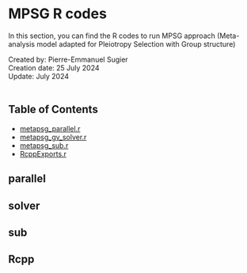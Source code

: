 # MPSG R codes
In this section, you can find the R codes to run MPSG approach (Meta-analysis model adapted for Pleiotropy Selection with Group structure)

Created by: Pierre-Emmanuel Sugier<br>
Creation date: 25 July 2024<br>
Update: July 2024<br>
<br>

## Table of Contents
- [metapsg_parallel.r](#parallel)
- [metapsg_gv_solver.r](#solver)
- [metapsg_sub.r](#sub)
- [RcppExports.r](#Rcpp)

## parallel

## solver

## sub

## Rcpp


